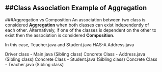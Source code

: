 ##Class Association Example of Aggregation
---
###Aggregation vs Composition
An association between two class is considered **Aggregation** when both classes can exist independently of each other. Alternatively, if one of the classes is dependent on the other to exist then the association is considered **Composition**.

In this case, Teacher.java and Student.java HAS-A Address.java

Driver class - Main.java (Sibling class)
Concrete Class - Address.java (Sibling class)
Concrete Class - Student.java (Sibling class)
Concrete Class - Teacher.java (Sibling class)
